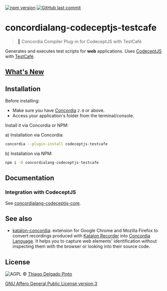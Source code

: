 [![npm version](https://img.shields.io/npm/v/concordialang-codeceptjs-testcafe.svg?style=for-the-badge&color=green)](https://badge.fury.io/js/concordialang-codeceptjs-testcafe)
[![GitHub last commit](https://img.shields.io/github/last-commit/thiagodp/concordialang-codeceptjs-testcafe.svg?style=for-the-badge)](https://github.com/thiagodp/concordialang-codeceptjs-testcafe/releases)

# concordialang-codeceptjs-testcafe

> 🔌 Concordia Compiler Plug-in for CodeceptJS with TestCafé

Generates and executes test scripts for **web** applications. Uses [CodeceptJS](https://codecept.io) with [TestCafé](https://devexpress.github.io/testcafe).

## [What's New](https://github.com/thiagodp/concordialang-codeceptjs-testcafe/releases)

## Installation

Before installing:
- Make sure you have [Concordia](https://concordialang.org) `2.0` or above.
- Access your application's folder from the terminal/console.

Install it via Concordia or NPM:

a) Installation via Concordia:

```bash
concordia --plugin-install codeceptjs-testcafe
```

b) Installation via NPM:

```bash
npm i -D concordialang-codeceptjs-testcafe
```

## Documentation

### Integration with CodeceptJS

See [concordialang-codeceptjs-core](https://github.com/thiagodp/concordialang-codeceptjs-core#documentation).


## See also

- [katalon-concordia](https://github.com/thiagodp/katalon-concordia): extension for Google Chrome and Mozilla Firefox to convert recordings produced with [Katalon Recorder](https://chrome.google.com/webstore/detail/katalon-recorder-selenium/ljdobmomdgdljniojadhoplhkpialdid) into [Concordia Language](https://concordialang.org). It helps you to capture web elements' identification without inspecting them with the browser or looking into their source code.

## License

![AGPL](https://www.gnu.org/graphics/agplv3-88x31.png) © [Thiago Delgado Pinto](https://github.com/thiagodp)

[GNU Affero General Public License version 3](LICENSE.txt)
